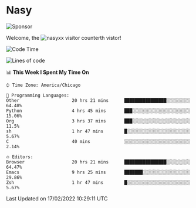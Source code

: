 # Nasy

<!--
<p align="center">
<img height="200" src="https://github-readme-stats.vercel.app/api?username=nasyxx&count_private=true&show_icons=true&theme=dracula&include_all_commits=true"/>
<img height="200" src="https://github-readme-stats.vercel.app/api/top-langs/?username=nasyxx&theme=dracula&hide=html,jupyter+notebook&count_private=true&show_icons=true"/>
</p>

  
----------------
-->

![Sponsor](https://img.shields.io/static/v1.svg?label=Sponsor&message=%E2%9D%A4&logo=GitHub&style=flat&color=pink)
 
Welcome, the ![nasyxx visitor counter](https://count.getloli.com/get/@nasyxx?theme=rule34)th vistor!
 
<!--START_SECTION:waka-->
![Code Time](http://img.shields.io/badge/Code%20Time-1%2C913%20hrs%2015%20mins-blue)

![Lines of code](https://img.shields.io/badge/From%20Hello%20World%20I%27ve%20Written-5%20Million%20lines%20of%20code-blue)

📊 **This Week I Spent My Time On** 

```text
⌚︎ Time Zone: America/Chicago

💬 Programming Languages: 
Other                    20 hrs 21 mins      ████████████████░░░░░░░░░   64.48% 
Python                   4 hrs 45 mins       ███░░░░░░░░░░░░░░░░░░░░░░   15.06% 
Org                      3 hrs 37 mins       ███░░░░░░░░░░░░░░░░░░░░░░   11.5% 
sh                       1 hr 47 mins        █░░░░░░░░░░░░░░░░░░░░░░░░   5.67% 
C                        40 mins             ░░░░░░░░░░░░░░░░░░░░░░░░░   2.14%

🔥 Editors: 
Browser                  20 hrs 21 mins      ████████████████░░░░░░░░░   64.47% 
Emacs                    9 hrs 25 mins       ███████░░░░░░░░░░░░░░░░░░   29.86% 
Zsh                      1 hr 47 mins        █░░░░░░░░░░░░░░░░░░░░░░░░   5.67%

```


 Last Updated on 17/02/2022 10:29:11 UTC
<!--END_SECTION:waka-->

<!-- ![visitors](https://visitor-badge.laobi.icu/badge?page_id=nasyxx.nasyxx) -->

